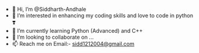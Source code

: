 - 👋 Hi, I’m @Siddharth-Andhale
- 👀 I’m interested in enhancing my coding skills and love to code in python ❣️
- 🌱 I’m currently learning Python (Advanced) and C++
- 💞️ I’m looking to collaborate on ...
- 📫 Reach me on Email:- sidd1212004@gmail.com

<!---
Siddharth-Andhale/Siddharth-Andhale is a ✨ special ✨ repository because its `README.md` (this file) appears on your GitHub profile.
You can click the Preview link to take a look at your changes.
--->
